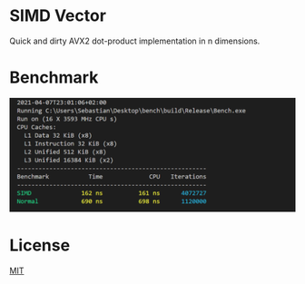 # SIMD Vector

Quick and dirty AVX2 dot-product implementation in n dimensions.

# Benchmark

![Benchmark](benchmark.png)

# License

[MIT](LICENSE)
